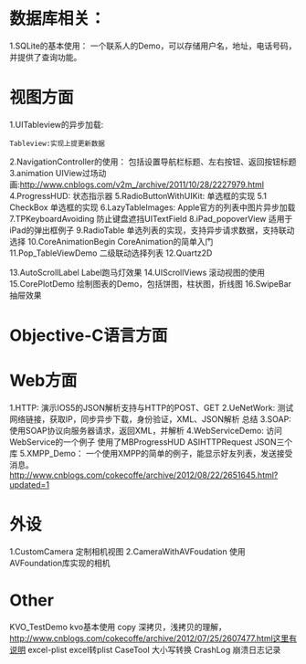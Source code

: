 
数据库相关：
==================================================================
1.SQLite的基本使用：
  一个联系人的Demo，可以存储用户名，地址，电话号码，并提供了查询功能。

视图方面
==================================================================
1.UITableview的异步加载:
	
	Tableview:实现上提更新数据
2.NavigationController的使用：
	包括设置导航栏标题、左右按钮、返回按钮标题
3.animation 
	UIView过场动画:http://www.cnblogs.com/v2m_/archive/2011/10/28/2227979.html
4.ProgressHUD:
	状态指示器
5.RadioButtonWithUIKit:
	单选框的实现
	5.1 CheckBox 单选框的实现
6.LazyTableImages:
	Apple官方的列表中图片异步加载
7.TPKeyboardAvoiding
	防止键盘遮挡UITextField
8.iPad_popoverView
	适用于iPad的弹出框例子
9.RadioTable
	单选列表的实现，支持异步请求数据，支持联动选择
10.CoreAnimationBegin
	CoreAnimation的简单入门
11.Pop_TableViewDemo
	二级联动选择列表
12.Quartz2D
	
13.AutoScrollLabel
	Label跑马灯效果
14.UIScrollViews
	滚动视图的使用
15.CorePlotDemo
	绘制图表的Demo，包括饼图，柱状图，折线图
16.SwipeBar
	抽屉效果

Objective-C语言方面
==================================================================



Web方面
==================================================================
1.HTTP:
	演示IOS5的JSON解析支持与HTTP的POST、GET
2.UeNetWork:
        测试网络链接，获取IP，同步异步下载，身份验证，XML、JSON解析 总结
3.SOAP:
	使用SOAP协议向服务器请求，返回XML，并解析
4.WebServiceDemo:
	访问WebService的一个例子
	使用了MBProgressHUD ASIHTTPRequest JSON三个库
5.XMPP_Demo：
	一个使用XMPP的简单的例子，能显示好友列表，发送接受消息。
	http://www.cnblogs.com/cokecoffe/archive/2012/08/22/2651645.html?updated=1

外设
=================
1.CustomCamera
	定制相机视图
2.CameraWithAVFoudation
	使用AVFoundation库实现的相机

Other
=================
KVO_TestDemo
	kvo基本使用
copy
	深拷贝，浅拷贝的理解，http://www.cnblogs.com/cokecoffe/archive/2012/07/25/2607477.html这里有说明
excel-plist
	excel转plist
CaseTool
	大小写转换
CrashLog
	崩溃日志记录
